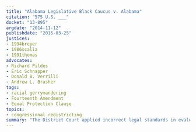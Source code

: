 ```yaml
---
title: "Alabama Legislative Black Caucus v. Alabama"
citation: "575 U.S. ___"
docket: "13-895"
argdate: "2014-11-12"
publishdate: "2015-03-25"
justices:
- 1994breyer
- 1986scalia
- 1991thomas
advocates:
- Richard Pildes
- Eric Schnapper
- Donald B. Verrilli
- Andrew L. Brasher
tags:
- racial gerrymandering
- Fourteenth Amendment
- Equal Protection Clause
topics:
- congressional redistricting
summary: "The District Court applied incorrect legal standards in evaluating appellants’ claims that Alabama’s new district boundaries create “racial gerrymanders” in violation of the Fourteenth Amendment’s Equal Protection Clause."
---
```


